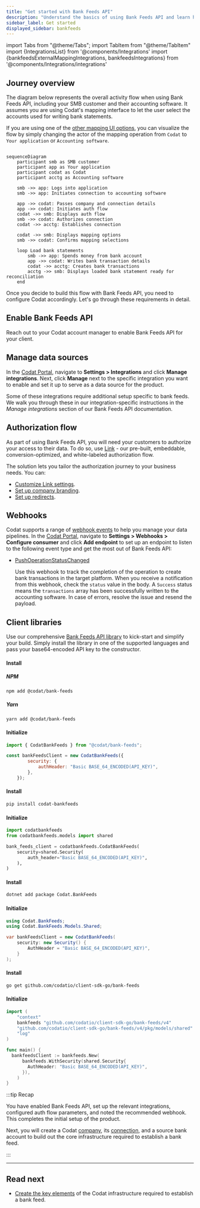 ```yaml
---
title: "Get started with Bank Feeds API"
description: "Understand the basics of using Bank Feeds API and learn how to perform the initial setup for the product"
sidebar_label: Get started
displayed_sidebar: bankfeeds
---
```


import Tabs from "@theme/Tabs";
import TabItem from "@theme/TabItem"
import {IntegrationsList} from '@components/Integrations'
import {bankfeedsExternalMappingIntegrations, bankfeedsIntegrations} from '@components/Integrations/integrations'

## Journey overview

The diagram below represents the overall activity flow when using Bank Feeds API, including your SMB customer and their accounting software. It assumes you are using Codat's mapping interface to let the user select the accounts used for writing bank statements.

If you are using one of the [other mapping UI options](/bank-feeds/mapping/overview), you can visualize the flow by simply changing the actor of the mapping operation from `Codat` to `Your application` or `Accounting software`.

```mermaid

sequenceDiagram
    participant smb as SMB customer
    participant app as Your application 
    participant codat as Codat
    participant acctg as Accounting software
    
    smb ->> app: Logs into application
    smb ->> app: Initiates connection to accounting software

    app ->> codat: Passes company and connection details
    app ->> codat: Initiates auth flow
    codat ->> smb: Displays auth flow
    smb ->> codat: Authorizes connection
    codat ->> acctg: Establishes connection
    
    codat ->> smb: Displays mapping options
    smb ->> codat: Confirms mapping selections
    
    loop Load bank statements
        smb ->> app: Spends money from bank account
        app ->> codat: Writes bank transaction details
        codat ->> acctg: Creates bank transactions
        acctg ->> smb: Displays loaded bank statement ready for reconciliation
    end

```

Once you decide to build this flow with Bank Feeds API, you need to configure Codat accordingly. Let's go through these requirements in detail.

## Enable Bank Feeds API

Reach out to your Codat account manager to enable Bank Feeds API for your client. 

## Manage data sources

In the <a href="https://app.codat.io" target="_blank">Codat Portal</a>, navigate to **Settings > Integrations** and click **Manage integrations**. Next, click **Manage** next to the specific integration you want to enable and set it up to serve as a data source for the product. 

<IntegrationsList integrations={bankfeedsIntegrations}/>

Some of these integrations require additional setup specific to bank feeds. We walk you through these in our integration-specific instructions in the _Manage integrations_ section of our Bank Feeds API documentation. 

## Authorization flow

As part of using Bank Feeds API, you will need your customers to authorize your access to their data. To do so, use [Link](/auth-flow/authorize-embedded-link) - our pre-built, embeddable, conversion-optimized, and white-labeled authorization flow. 

The solution lets you tailor the authorization journey to your business needs. You can:

* [Customize Link settings](/auth-flow/customize/customize-link).
* [Set up company branding](/auth-flow/customize/branding).
* [Set up redirects](/auth-flow/customize/set-up-redirects).

## Webhooks

Codat supports a range of [webhook events](/using-the-api/webhooks/event-types) to help you manage your data pipelines. In the <a href="https://app.codat.io" target="_blank">Codat Portal</a>, navigate to **Settings > Webhooks > Configure consumer** and click **Add endpoint** to set up an endpoint to listen to the following event type and get the most out of Bank Feeds API:

- [PushOperationStatusChanged](/using-the-api/webhooks/event-types)  

  Use this webhook to track the completion of the operation to create bank transactions in the target platform. When you receive a notification from this webhook, check the `status` value in the body. A `Success` status means the `transactions` array has been successfully written to the accounting software. In case of errors, resolve the issue and resend the payload.


## Client libraries

Use our comprehensive [Bank Feeds API library](/get-started/libraries) to kick-start and simplify your build. 
Simply install the library in one of the supported languages and pass your base64-encoded API key to the constructor.

<Tabs>

<TabItem value="nodejs" label="TypeScript">

#### Install

##### NPM
```sh
npm add @codat/bank-feeds
```

##### Yarn
```sh
yarn add @codat/bank-feeds
```

#### Initialize

```javascript
import { CodatBankFeeds } from "@codat/bank-feeds";

const bankFeedsClient = new CodatBankFeeds({
        security: {
            authHeader: "Basic BASE_64_ENCODED(API_KEY)",
        },
    });
```

</TabItem>

<TabItem value="python" label="Python">

#### Install

```sh
pip install codat-bankfeeds
```

#### Initialize

```python
import codatbankfeeds
from codatbankfeeds.models import shared

bank_feeds_client = codatbankfeeds.CodatBankFeeds(
    security=shared.Security(
        auth_header="Basic BASE_64_ENCODED(API_KEY)",
    ),
)
```

</TabItem>

<TabItem value="csharp" label="C#">

#### Install

```sh
dotnet add package Codat.BankFeeds
```

#### Initialize

```csharp
using Codat.BankFeeds;
using Codat.BankFeeds.Models.Shared;

var bankFeedsClient = new CodatBankFeeds(
    security: new Security() {
        AuthHeader = "Basic BASE_64_ENCODED(API_KEY)",
    }
);
```

</TabItem>

<TabItem value="go" label="Go">

#### Install

```sh
go get github.com/codatio/client-sdk-go/bank-feeds
```

#### Initialize

```go
import (
	"context"
	bankfeeds "github.com/codatio/client-sdk-go/bank-feeds/v4"
	"github.com/codatio/client-sdk-go/bank-feeds/v4/pkg/models/shared"
	"log"
)

func main() {
  bankfeedsClient := bankfeeds.New(
      bankfeeds.WithSecurity(shared.Security{
        AuthHeader: "Basic BASE_64_ENCODED(API_KEY)",
      }),
    )
}

```

</TabItem>

</Tabs>


:::tip Recap

You have enabled Bank Feeds API, set up the relevant integrations, configured auth flow parameters, and noted the recommended webhook. This completes the initial setup of the product. 

Next, you will create a Codat [company](../terms/company), its [connection](../terms/connection), and a source bank account to build out the core infrastructure required to establish a bank feed.
  
:::

---

## Read next

* [Create the key elements](/bank-feeds/create-account) of the Codat infrastructure required to establish a bank feed.